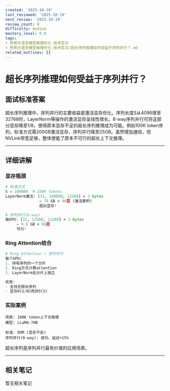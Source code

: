 ```yaml
---
created: '2025-10-19'
last_reviewed: '2025-10-19'
next_review: '2025-10-19'
review_count: 0
difficulty: medium
mastery_level: 0.0
tags:
- 熟悉大语言模型推理优化-技术层次
- 熟悉大语言模型推理优化-技术层次/超长序列推理如何受益于序列并行？.md
related_outlines: []
---
```


# 超长序列推理如何受益于序列并行？

## 面试标准答案

超长序列推理中，序列并行的主要收益是激活显存优化。序列长度S从4096增至32768时，LayerNorm等操作的激活显存呈线性增长。8-way序列并行可将这部分显存降至1/8，使得原本显存不足的超长序列推理成为可能。例如100K token序列，标准方式需200GB激活显存，序列并行降至25GB。虽然增加通信，但NVLink带宽足够，整体使能了原本不可行的超长上下文推理。

---

## 详细讲解

### 显存瓶颈

```python
# 标准方式
S = 100000  # 100K tokens
LayerNorm激活: [32, 100000, 12288] × 2 bytes
               = 78 GB × 96层 (激活累积)
               超出显存!

# 序列并行(8-way)  
每GPU: [32, 12500, 12288] × 2 bytes
     = 9.8 GB × 96层
     可行!
```

### Ring Attention结合

```python
# Ring Attention + 序列并行
每个GPU:
1. 持有序列的一个分片
2. Ring方式计算attention
3. LayerNorm在分片上独立

优势:
- 支持无限长序列
- 显存O(S/N)而非O(S)
```

### 实际案例

```
场景: 100K token上下文推理
模型: LLaMA-70B

标准: OOM (显存不足)
序列并行(8-way): 成功，延迟+15%
```

超长序列是序列并行最有价值的应用场景。


---

## 相关笔记
<!-- 自动生成 -->

暂无相关笔记

